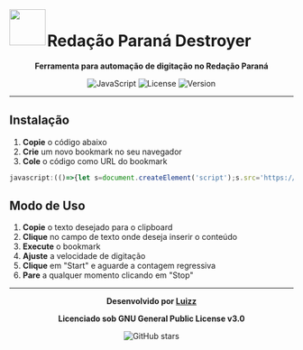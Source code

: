 <img src="https://cdn.discordapp.com/attachments/1361373500027441285/1402440898889121985/Untitled62_20250805205806.png?ex=6893ec5e&is=68929ade&hm=0fb20d981a67f8df5d2f9b9eab7e37d77505f9fe1131dad4471d8b99e88028e8&" width="64" height="64" align="left">

# Redação Paraná Destroyer

<div align="center">

**Ferramenta para automação de digitação no Redação Paraná**

![JavaScript](https://img.shields.io/badge/JavaScript-F7DF1E?style=for-the-badge&logo=javascript&logoColor=black)
![License](https://img.shields.io/badge/License-GPL%20v3-blue?style=for-the-badge)
![Version](https://img.shields.io/badge/Version-1.0-green?style=for-the-badge)

</div>

---

## Instalação

1. **Copie** o código abaixo
2. **Crie** um novo bookmark no seu navegador
3. **Cole** o código como URL do bookmark

```javascript
javascript:(()=>{let s=document.createElement('script');s.src='https://luizzlol.github.io/Redacao-Parana-Destroyer/Inject.js';document.body.appendChild(s);})()
```

## Modo de Uso

1. **Copie** o texto desejado para o clipboard
2. **Clique** no campo de texto onde deseja inserir o conteúdo
3. **Execute** o bookmark
4. **Ajuste** a velocidade de digitação
5. **Clique** em "Start" e aguarde a contagem regressiva
6. **Pare** a qualquer momento clicando em "Stop"

---

<div align="center">

**Desenvolvido por [Luizz](https://github.com/LuizzLoL)**

**Licenciado sob GNU General Public License v3.0**

![GitHub stars](https://img.shields.io/github/stars/LuizzLoL/Redacao-Parana-Destroyer?style=social)

</div>
